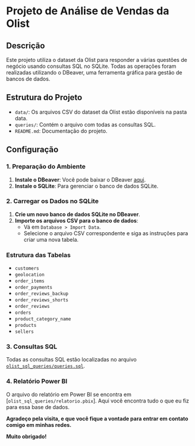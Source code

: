 # Projeto de Análise de Vendas da Olist

## Descrição
Este projeto utiliza o dataset da Olist para responder a várias questões de negócio usando consultas SQL no SQLite. Todas as operações foram realizadas utilizando o DBeaver, uma ferramenta gráfica para gestão de bancos de dados.

## Estrutura do Projeto
- `data/`: Os arquivos CSV do dataset da Olist estão disponíveis na pasta data.
- `queries/`: Contém o arquivo com todas as consultas SQL.
- `README.md`: Documentação do projeto.

## Configuração

### 1. Preparação do Ambiente
1. **Instale o DBeaver**: Você pode baixar o DBeaver [aqui](https://dbeaver.io/download/).
2. **Instale o SQLite**: Para gerenciar o banco de dados SQLite.

### 2. Carregar os Dados no SQLite
1. **Crie um novo banco de dados SQLite no DBeaver**.
2. **Importe os arquivos CSV para o banco de dados**:
    - Vá em `Database > Import Data`.
    - Selecione o arquivo CSV correspondente e siga as instruções para criar uma nova tabela.

### Estrutura das Tabelas

- `customers`
- `geolocation`
- `order_items`
- `order_payments`
- `order_reviews_backup`
- `order_reviews_shorts`
- `order_reviews`
- `orders`
- `product_category_name`
- `products`
- `sellers`

### 3. Consultas SQL
Todas as consultas SQL estão localizadas no arquivo [`olist_sql_queries/queries.sql`]((https://github.com/ramosvinicius/olist_sql_project/blob/main/queries.sql)).

### 4. Relatório Power BI
O arquivo do relatório em Power BI se encontra em  [`olist_sql_queries/relatorio.pbix`]. Aqui você encontra tudo o que eu fiz para essa base de dados.

**Agradeço pela visita, e que você fique a vontade para entrar em contato comigo em minhas redes.**

**Muito obrigado!** 
